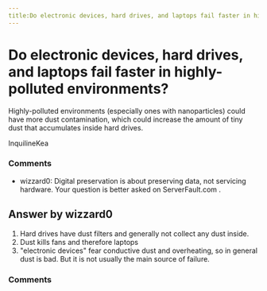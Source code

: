 ```yaml
---
title:Do electronic devices, hard drives, and laptops fail faster in highly-polluted environments?
---
```

Do electronic devices, hard drives, and laptops fail faster in highly-polluted environments?
=====================
Highly-polluted environments (especially ones with nanoparticles) could
have more dust contamination, which could increase the amount of tiny
dust that accumulates inside hard drives.

InquilineKea

### Comments ###
* wizzard0: Digital preservation is about preserving data, not servicing hardware.
Your question is better asked on ServerFault.com .


Answer by wizzard0
----------------
1.  Hard drives have dust filters and generally not collect any dust
    inside.
2.  Dust kills fans and therefore laptops
3.  "electronic devices" fear conductive dust and overheating, so in
    general dust is bad. But it is not usually the main source of
    failure.


### Comments ###

